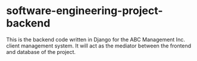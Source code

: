 # software-engineering-project-backend
This is the backend code written in Django for the ABC Management Inc. client management system. It will act as the mediator between the frontend and database of the project.
